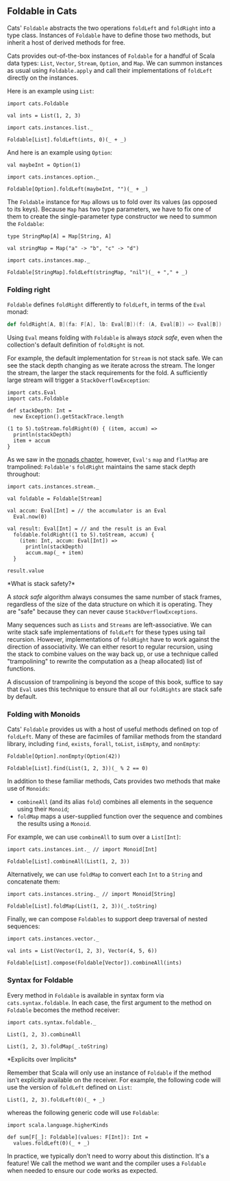 ## Foldable in Cats

Cats' `Foldable` abstracts the two operations `foldLeft` and `foldRight` into a type class.
Instances of `Foldable` have to define those two methods,
but inherit a host of derived methods for free.

Cats provides out-of-the-box instances of `Foldable` for a handful of Scala data types:
`List`, `Vector`, `Stream`, `Option`, and `Map`.
We can summon instances as usual using `Foldable.apply`
and call their implementations of `foldLeft` directly on the instances.

Here is an example using `List`:

```tut:book
import cats.Foldable

val ints = List(1, 2, 3)

import cats.instances.list._

Foldable[List].foldLeft(ints, 0)(_ + _)
```

And here is an example using `Option`:

```tut:book
val maybeInt = Option(1)

import cats.instances.option._

Foldable[Option].foldLeft(maybeInt, "")(_ + _)
```

The `Foldable` instance for `Map` allows us to fold over its values (as opposed to its keys).
Because `Map` has two type parameters,
we have to fix one of them to create the single-parameter type constructor
we need to summon the `Foldable`:

```tut:book
type StringMap[A] = Map[String, A]

val stringMap = Map("a" -> "b", "c" -> "d")

import cats.instances.map._

Foldable[StringMap].foldLeft(stringMap, "nil")(_ + "," + _)
```

### Folding right

`Foldable` defines `foldRight` differently to `foldLeft`,
in terms of the `Eval` monad:

```scala
def foldRight[A, B](fa: F[A], lb: Eval[B])(f: (A, Eval[B]) => Eval[B]): Eval[B]
```

Using `Eval` means folding with `Foldable` is always *stack safe*,
even when the collection's default definition of `foldRight` is not.

For example, the default implementation for `Stream` is not stack safe.
We can see the stack depth changing as we iterate across the stream.
The longer the stream, the larger the stack requirements for the fold.
A sufficiently large stream will trigger a `StackOverflowException`:

```tut:book
import cats.Eval
import cats.Foldable

def stackDepth: Int =
  new Exception().getStackTrace.length

(1 to 5).toStream.foldRight(0) { (item, accum) =>
  println(stackDepth)
  item + accum
}
```

As we saw in the [monads chapter](#eval), however,
`Eval's` `map` and `flatMap` are trampolined:
`Foldable's` `foldRight` maintains the same stack depth throughout:

```tut:book
import cats.instances.stream._

val foldable = Foldable[Stream]

val accum: Eval[Int] = // the accumulator is an Eval
  Eval.now(0)

val result: Eval[Int] = // and the result is an Eval
  foldable.foldRight((1 to 5).toStream, accum) {
    (item: Int, accum: Eval[Int]) =>
      println(stackDepth)
      accum.map(_ + item)
  }

result.value
```

<div class="callout callout-info">
*What is stack safety?*

A *stack safe* algorithm always consumes the same number of stack frames,
regardless of the size of the data structure on which it is operating.
They are "safe" because they can never cause `StackOverflowExceptions`.

Many sequences such as `Lists` and `Streams` are left-associative.
We can write stack safe implementations of `foldLeft`
for these types using tail recursion.
However, implementations of `foldRight`
have to work against the direction of associativity.
We can either resort to regular recursion,
using the stack to combine values on the way back up,
or use a technique called "trampolining"
to rewrite the computation as a (heap allocated) list of functions.

A discussion of trampolining is beyond the scope of this book,
suffice to say that `Eval` uses this technique
to ensure that all our `foldRights` are stack safe by default.
</div>

### Folding with Monoids

Cats' `Foldable` provides us with a host of useful methods defined on top of `foldLeft`.
Many of these are facimiles of familiar methods from the standard library,
including `find`, `exists`, `forall`, `toList`, `isEmpty`, and `nonEmpty`:

```tut:book
Foldable[Option].nonEmpty(Option(42))

Foldable[List].find(List(1, 2, 3))(_ % 2 == 0)
```

In addition to these familiar methods,
Cats provides two methods that make use of `Monoids`:

- `combineAll` (and its alias `fold`) combines all elements in the sequence using their `Monoid`;
- `foldMap` maps a user-supplied function over the sequence and combines the results using a `Monoid`.

For example, we can use `combineAll` to sum over a `List[Int]`:

```tut:book
import cats.instances.int._ // import Monoid[Int]

Foldable[List].combineAll(List(1, 2, 3))
```

Alternatively, we can use `foldMap` to convert each `Int` to a `String` and concatenate them:

```tut:book
import cats.instances.string._ // import Monoid[String]

Foldable[List].foldMap(List(1, 2, 3))(_.toString)
```

Finally, we can compose `Foldables` to support deep traversal of nested sequences:

```tut:book
import cats.instances.vector._

val ints = List(Vector(1, 2, 3), Vector(4, 5, 6))

Foldable[List].compose(Foldable[Vector]).combineAll(ints)
```

### Syntax for Foldable

Every method in `Foldable` is available in syntax form via `cats.syntax.foldable`.
In each case, the first argument to the method on `Foldable` becomes the method receiver:

```tut:book
import cats.syntax.foldable._

List(1, 2, 3).combineAll

List(1, 2, 3).foldMap(_.toString)
```

<div class="callout callout-info">
*Explicits over Implicits*

Remember that Scala will only use an instance of `Foldable`
if the method isn't explicitly available on the receiver.
For example, the following code will use the version of `foldLeft` defined on `List`:

```tut:book
List(1, 2, 3).foldLeft(0)(_ + _)
```

whereas the following generic code will use `Foldable`:

```tut:book
import scala.language.higherKinds

def sum[F[_]: Foldable](values: F[Int]): Int =
  values.foldLeft(0)(_ + _)
```

In practice, we typically don't need to worry about this distinction. It's a feature!
We call the method we want and the compiler uses a `Foldable` when needed
to ensure our code works as expected.
</div>
